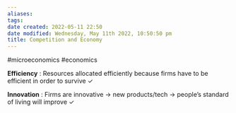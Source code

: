 ```yaml
---
aliases: 
tags: 
date created: 2022-05-11 22:50
date modified: Wednesday, May 11th 2022, 10:50:50 pm
title: Competition and Economy
---
```


#microeconomics #economics

**Efficiency** : Resources allocated efficiently because firms have to be efficient in order to survive ✓

**Innovation** : Firms are innovative → new products/tech → people’s standard of living will improve ✓
